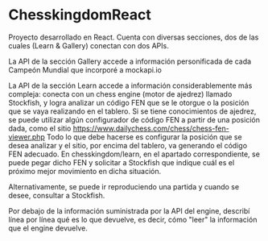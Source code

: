 # ChesskingdomReact

Proyecto desarrollado en React. Cuenta con diversas secciones, dos de las cuales (Learn & Gallery) conectan con dos APIs.

La API de la sección Gallery accede a información personificada de cada Campeón Mundial que incorporé a mockapi.io

La API de la sección Learn accede a información considerablemente más compleja: conecta con un chess engine (motor de ajedrez) llamado Stockfish, y logra analizar un código FEN que se le otorgue o la posición que se vaya realizando en el tablero. 
Si se tiene conocimientos de ajedrez, se puede utilizar algún configurador de código FEN a partir de una posición dada, como el sitio https://www.dailychess.com/chess/chess-fen-viewer.php 
Todo lo que debe hacerse es configurar la posición que se desea analizar y el sitio, por encima del tablero, va generando el código FEN adecuado. 
En chesskingdom/learn, en el apartado correspondiente, se puede pegar dicho FEN y solicitar a Stockfish que indique cuál es el próximo mejor movimiento en dicha situación.

Alternativamente, se puede ir reproduciendo una partida y cuando se desee, consultar a Stockfish.

Por debajo de la información suministrada por la API del engine, describí línea por línea qué es lo que devuelve, es decir, cómo "leer" la información que el engine devuelve.